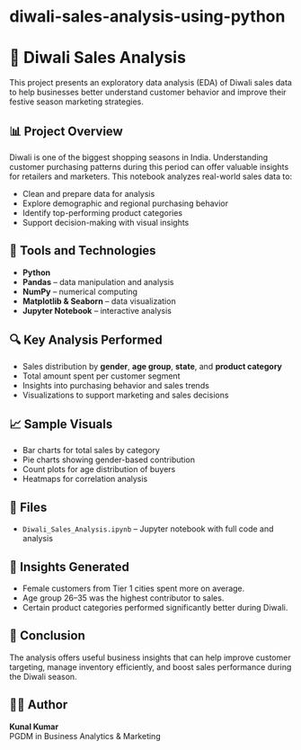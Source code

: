 # diwali-sales-analysis-using-python  
# 🎇 Diwali Sales Analysis

This project presents an exploratory data analysis (EDA) of Diwali sales data to help businesses better understand customer behavior and improve their festive season marketing strategies.

## 📊 Project Overview

Diwali is one of the biggest shopping seasons in India. Understanding customer purchasing patterns during this period can offer valuable insights for retailers and marketers. This notebook analyzes real-world sales data to:

- Clean and prepare data for analysis
- Explore demographic and regional purchasing behavior
- Identify top-performing product categories
- Support decision-making with visual insights

## 🧰 Tools and Technologies

- **Python**
- **Pandas** – data manipulation and analysis
- **NumPy** – numerical computing
- **Matplotlib & Seaborn** – data visualization
- **Jupyter Notebook** – interactive analysis

## 🔍 Key Analysis Performed

- Sales distribution by **gender**, **age group**, **state**, and **product category**
- Total amount spent per customer segment
- Insights into purchasing behavior and sales trends
- Visualizations to support marketing and sales decisions

## 📈 Sample Visuals

- Bar charts for total sales by category
- Pie charts showing gender-based contribution
- Count plots for age distribution of buyers
- Heatmaps for correlation analysis

## 📁 Files

- `Diwali_Sales_Analysis.ipynb` – Jupyter notebook with full code and analysis

## 🧠 Insights Generated

- Female customers from Tier 1 cities spent more on average.
- Age group 26–35 was the highest contributor to sales.
- Certain product categories performed significantly better during Diwali.

## 📌 Conclusion

The analysis offers useful business insights that can help improve customer targeting, manage inventory efficiently, and boost sales performance during the Diwali season.

## 🙋‍♂️ Author

**Kunal Kumar**  
PGDM in Business Analytics & Marketing  

